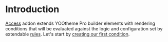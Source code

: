 # Introduction

[Access](https://zoolanders.com/essentials-for-yootheme-pro/access) addon extends YOOtheme Pro builder elements with rendering conditions that will be evaluated against the logic and configuration set by extendable [rules](./rules.md). Let's start by [creating our first condition](./getting-started.md).
